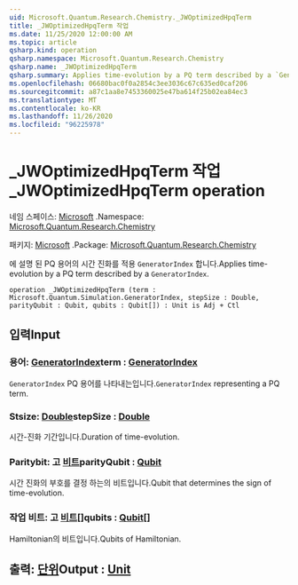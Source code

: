 ```yaml
---
uid: Microsoft.Quantum.Research.Chemistry._JWOptimizedHpqTerm
title: _JWOptimizedHpqTerm 작업
ms.date: 11/25/2020 12:00:00 AM
ms.topic: article
qsharp.kind: operation
qsharp.namespace: Microsoft.Quantum.Research.Chemistry
qsharp.name: _JWOptimizedHpqTerm
qsharp.summary: Applies time-evolution by a PQ term described by a `GeneratorIndex`.
ms.openlocfilehash: 06680bac0f0a2854c3ee3036c67c635ed0caf206
ms.sourcegitcommit: a87c1aa8e7453360025e47ba614f25b02ea84ec3
ms.translationtype: MT
ms.contentlocale: ko-KR
ms.lasthandoff: 11/26/2020
ms.locfileid: "96225978"
---
```

# <a name="_jwoptimizedhpqterm-operation"></a><span data-ttu-id="a774b-102">_JWOptimizedHpqTerm 작업</span><span class="sxs-lookup"><span data-stu-id="a774b-102">_JWOptimizedHpqTerm operation</span></span>

<span data-ttu-id="a774b-103">네임 스페이스: [Microsoft](xref:Microsoft.Quantum.Research.Chemistry) .</span><span class="sxs-lookup"><span data-stu-id="a774b-103">Namespace: [Microsoft.Quantum.Research.Chemistry](xref:Microsoft.Quantum.Research.Chemistry)</span></span>

<span data-ttu-id="a774b-104">패키지: [Microsoft](https://nuget.org/packages/Microsoft.Quantum.Research.Chemistry) .</span><span class="sxs-lookup"><span data-stu-id="a774b-104">Package: [Microsoft.Quantum.Research.Chemistry](https://nuget.org/packages/Microsoft.Quantum.Research.Chemistry)</span></span>


<span data-ttu-id="a774b-105">에 설명 된 PQ 용어의 시간 진화를 적용 `GeneratorIndex` 합니다.</span><span class="sxs-lookup"><span data-stu-id="a774b-105">Applies time-evolution by a PQ term described by a `GeneratorIndex`.</span></span>

```qsharp
operation _JWOptimizedHpqTerm (term : Microsoft.Quantum.Simulation.GeneratorIndex, stepSize : Double, parityQubit : Qubit, qubits : Qubit[]) : Unit is Adj + Ctl
```


## <a name="input"></a><span data-ttu-id="a774b-106">입력</span><span class="sxs-lookup"><span data-stu-id="a774b-106">Input</span></span>

### <a name="term--generatorindex"></a><span data-ttu-id="a774b-107">용어: [GeneratorIndex](xref:Microsoft.Quantum.Simulation.GeneratorIndex)</span><span class="sxs-lookup"><span data-stu-id="a774b-107">term : [GeneratorIndex](xref:Microsoft.Quantum.Simulation.GeneratorIndex)</span></span>

<span data-ttu-id="a774b-108">`GeneratorIndex` PQ 용어를 나타내는입니다.</span><span class="sxs-lookup"><span data-stu-id="a774b-108">`GeneratorIndex` representing a PQ term.</span></span>


### <a name="stepsize--double"></a><span data-ttu-id="a774b-109">Stsize: [Double](xref:microsoft.quantum.lang-ref.double)</span><span class="sxs-lookup"><span data-stu-id="a774b-109">stepSize : [Double](xref:microsoft.quantum.lang-ref.double)</span></span>

<span data-ttu-id="a774b-110">시간-진화 기간입니다.</span><span class="sxs-lookup"><span data-stu-id="a774b-110">Duration of time-evolution.</span></span>


### <a name="parityqubit--qubit"></a><span data-ttu-id="a774b-111">Paritybit: 고 [비트](xref:microsoft.quantum.lang-ref.qubit)</span><span class="sxs-lookup"><span data-stu-id="a774b-111">parityQubit : [Qubit](xref:microsoft.quantum.lang-ref.qubit)</span></span>

<span data-ttu-id="a774b-112">시간 진화의 부호를 결정 하는의 비트입니다.</span><span class="sxs-lookup"><span data-stu-id="a774b-112">Qubit that determines the sign of time-evolution.</span></span>


### <a name="qubits--qubit"></a><span data-ttu-id="a774b-113">작업 비트: 고 [비트](xref:microsoft.quantum.lang-ref.qubit)[]</span><span class="sxs-lookup"><span data-stu-id="a774b-113">qubits : [Qubit](xref:microsoft.quantum.lang-ref.qubit)[]</span></span>

<span data-ttu-id="a774b-114">Hamiltonian의 비트입니다.</span><span class="sxs-lookup"><span data-stu-id="a774b-114">Qubits of Hamiltonian.</span></span>



## <a name="output--unit"></a><span data-ttu-id="a774b-115">출력: [단위](xref:microsoft.quantum.lang-ref.unit)</span><span class="sxs-lookup"><span data-stu-id="a774b-115">Output : [Unit](xref:microsoft.quantum.lang-ref.unit)</span></span>

